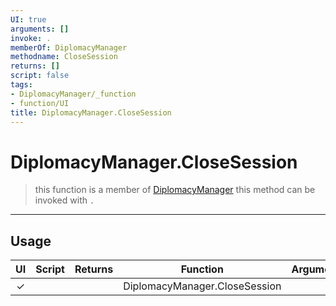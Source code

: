 ```yaml
---
UI: true
arguments: []
invoke: .
memberOf: DiplomacyManager
methodname: CloseSession
returns: []
script: false
tags:
- DiplomacyManager/_function
- function/UI
title: DiplomacyManager.CloseSession
---
```

# DiplomacyManager.CloseSession
> this function is a member of [DiplomacyManager](civ-6/lua/DiplomacyManager.md)
> this method can be invoked with `.`
-----
## Usage
|  UI | Script | Returns | Function | Arguments |
|:---:|:------:|-------:|:--------:|:---------|
|✓| ||DiplomacyManager.CloseSession||
